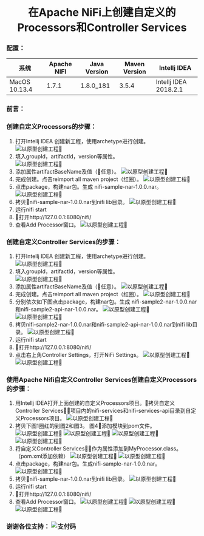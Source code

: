 # <center>在Apache NiFi上创建自定义的Processors和Controller Services </center >      
### 配置：

| 系统 | Apache NIFI | Java Version | Maven Version | Intellj IDEA |
| ------ | ------ | ------ | ------ | ------ |
| MacOS 10.13.4 | 1.7.1 | 1.8.0_181 | 3.5.4 | Intellj IDEA 2018.2.1 | 

### 前言：


### 创建自定义Processors的步骤：  

1. 打开Intellj IDEA 创建新工程，使用archetype进行创建。  
![以原型创建工程](./img/创建自定义处理器1.jpg)
2. 填入groupId，artifactId，version等属性。     
![以原型创建工程](./img/创建自定义处理器2.jpg)
3. 添加属性artifactBaseName及值（任意）。
![以原型创建工程](./img/创建自定义处理器3.jpg)
4. 完成创建。点击reimport all maven project（红圈）。
![以原型创建工程](./img/创建自定义处理器4.jpg)
5. 点击package，构建nar包。生成 nifi-sample-nar-1.0.0.nar。
![以原型创建工程](./img/创建自定义处理器5.jpg)
6. 拷贝nifi-sample-nar-1.0.0.nar到nifi lib目录。
![以原型创建工程](./img/创建自定义处理器6.jpg)
7. 运行nifi start
8. 打开http://127.0.0.1:8080/nifi/
9. 查看Add Processor窗口。
![以原型创建工程](./img/创建自定义处理器7.jpg)

### 创建自定义Controller Services的步骤：
1. 打开Intellj IDEA 创建新工程，使用archetype进行创建。  
![以原型创建工程](./img/创建自定义服务1.jpg)
2. 填入groupId，artifactId，version等属性。     
![以原型创建工程](./img/创建自定义服务2.jpg)  
3. 添加属性artifactBaseName及值（任意）。
![以原型创建工程](./img/创建自定义服务3.jpg)
4. 完成创建。点击reimport all maven project（红圈）。
![以原型创建工程](./img/创建自定义服务4.jpg)
5. 分别依次如下图点击package，构建nar包。生成 nifi-sample2-nar-1.0.0.nar和nifi-sample2-api-nar-1.0.0.nar。
![以原型创建工程](./img/创建自定义服务5-1.jpg)
![以原型创建工程](./img/创建自定义服务5-2.jpg)
6. 拷贝nifi-sample2-nar-1.0.0.nar和nifi-sample2-api-nar-1.0.0.nar到nifi lib目录。
![以原型创建工程](./img/创建自定义服务6.jpg)
7. 运行nifi start
8. 打开http://127.0.0.1:8080/nifi/
9. 点击右上角Controller Settings，打开NiFi Settings。
![以原型创建工程](./img/创建自定义服务7-1.jpg)
![以原型创建工程](./img/创建自定义服务7-2.jpg)


### 使用Apache Nifi自定义Controller Services创建自定义Processors的步骤：
1. 用Intellj IDEA打开上面创建的自定义Processors项目。拷贝自定义Controller Services项目内的nifi-services和nifi-services-api目录到自定义Processors项目。
![以原型创建工程](./img/创建自定义处理器服务1.jpg)
2. 拷贝下图1圈红的到图2和图3。 图4添加模块到pom文件。
![以原型创建工程](./img/创建自定义处理器服务2-1.jpg)
![以原型创建工程](./img/创建自定义处理器服务2-2.jpg)
![以原型创建工程](./img/创建自定义处理器服务2-3.jpg)
![以原型创建工程](./img/创建自定义处理器服务2-4.jpg)
3. 将自定义Controller Services作为属性添加到MyProcessor.class。（pom.xml添加依赖）
![以原型创建工程](./img/创建自定义处理器服务3-1.jpg)
![以原型创建工程](./img/创建自定义处理器服务3-2.jpg)
4. 点击package，构建nar包。生成nifi-sample-nar-1.0.0.nar。
![以原型创建工程](./img/创建自定义处理器服务4.jpg)
5. 拷贝nifi-sample-nar-1.0.0.nar到nifi lib目录。
![以原型创建工程](./img/创建自定义处理器服务5.jpg)
6. 运行nifi start
7. 打开http://127.0.0.1:8080/nifi/
8. 查看Add Processor窗口。
![以原型创建工程](./img/创建自定义处理器服务6-1.jpg)
![以原型创建工程](./img/创建自定义处理器服务6-2.jpg)
![以原型创建工程](./img/创建自定义处理器服务6-3.jpg)



###  谢谢各位支持： ![支付码](./img/orc_me.jpeg)

